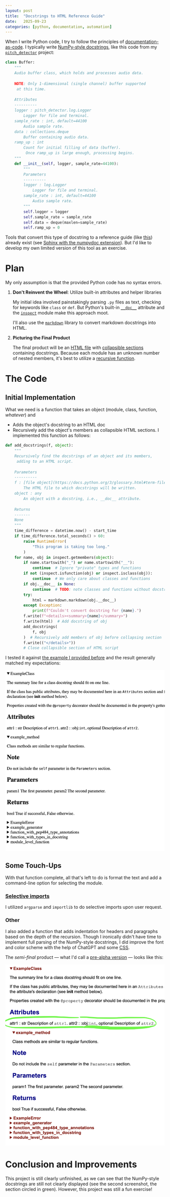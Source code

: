 ```yaml
---
layout: post
title:  "Docstrings to HTML Reference Guide"
date:   2025-09-23
categories: [python, documentation, automation]
---
```

When I write Python code, I try to follow the principles of [documentation-as-code](https://www.writethedocs.org/guide/docs-as-code/). I typically write [NumPy-style docstrings](https://sphinxcontrib-napoleon.readthedocs.io/en/latest/example_numpy.html), like this code from my [`pitch_detector`](https://github.com/reneedesporte/pitch_detector/tree/main) project:

```python
class Buffer:
    """
    Audio buffer class, which holds and processes audio data.

    NOTE: Only 1-dimensional (single channel) buffer supported
     at this time.

    Attributes
    ----------
    logger : pitch_detector.log.Logger
        Logger for file and terminal.
    sample_rate : int, default=44100
        Audio sample rate.
    data : collections.deque
        Buffer containing audio data.
    ramp_up : int
        Count for initial filling of data (buffer).
         Once ramp_up is large enough, processing begins.
    """
    def __init__(self, logger, sample_rate=44100):
        """
        Parameters
        ----------
        logger : log.Logger
            Logger for file and terminal.
        sample_rate : int, default=44100
            Audio sample rate.
        """
        self.logger = logger
        self.sample_rate = sample_rate
        self.data = deque(maxlen=sample_rate)
        self.ramp_up = 0
```

Tools that convert this type of docstring to a reference guide (like [this](https://numpy.org/doc/stable/reference/generated/numpy.ndarray.html)) already exist (see [Sphinx with the numpydoc extension](https://numpydoc.readthedocs.io/en/latest/install.html)). But I'd like to develop my own limited version of this tool as an exercise.
# Plan
My only assumption is that the provided Python code has no syntax errors.
1. **Don't Reinvent the Wheel**: Utilize built-in attributes and helper libraries

    My initial idea involved painstakingly parsing `.py` files as text, checking for keywords like `class` or `def`. But Python's built-in [`__doc__`](https://docs.python.org/3/reference/datamodel.html#instance-methods) attribute and the [`inspect`](https://docs.python.org/3/library/inspect.html#inspect.getmembers) module make this approach moot. 

    I'll also use the [`markdown`](https://pypi.org/project/Markdown/) library to convert markdown docstrings into HTML.

2. **Picturing the Final Product**

    The final product will be an [HTML file](https://www.w3schools.com/html/html_basic.asp) with [collapsible sections](https://developer.mozilla.org/en-US/docs/Web/HTML/Reference/Elements/summary) containing docstrings. Because each module has an unknown number of nested members, it's best to utilize a [recursive function](https://en.wikipedia.org/wiki/Recursion_%28computer_science%29).

# The Code
## Initial Implementation
What we need is a function that takes an object (module, class, function, _whatever_) and

- Adds the object's docstring to an HTML doc
- Recursively add the object's members as collapsible HTML sections. 
I implemented this function as follows:

```python
def add_docstrings(f, object):
    """
    Recursively find the docstrings of an object and its members,
     adding to an HTML script.
    
    Parameters
    ----------
    f : [file object](https://docs.python.org/3/glossary.html#term-file-object)
        The HTML file to which docstrings will be written.
    object : any
        An object with a docstring, i.e., __doc__ attribute.

    Returns
    -------
    None
    """
    time_difference = datetime.now() - start_time
    if time_difference.total_seconds() > 60:
        raise RuntimeError(
            "This program is taking too long."
        )
    for name, obj in inspect.getmembers(object):
        if name.startswith("_") or name.startswith("__"):
            continue  # Ignore "private" types and functions
        if not (inspect.isfunction(obj) or inspect.isclass(obj)):
            continue  # We only care about classes and functions
        if obj.__doc__ is None:
            continue  # TODO: note classes and functions without docstrings, too
        try:
            html = markdown.markdown(obj.__doc__)
        except Exception:
            print(f"Couldn't convert docstring for {name}.")
        f.write(f"<details><summary>{name}</summary>")
        f.write(html)  # Add docstring of obj
        add_docstrings(
            f, obj
        )  # Recursively add members of obj before collapsing section
        f.write(("</details>"))
        # Close collapsible section of HTML script
```

I tested it against [the example I provided before](https://sphinxcontrib-napoleon.readthedocs.io/en/latest/example_numpy.html) and the result generally matched my expectations:

![First HTML](/assets/img/docstrings_to_html_1.png)

## Some Touch-Ups
With that function complete, all that's left to do is format the text and add a command-line option for selecting the module. 

### [Selective imports](https://docs.python.org/3/reference/import.html)
I utilized `argparse` and `importlib` to do selective imports upon user request.

### Other
I also added a function that adds indentation for headers and paragraphs based on the depth of the recursion. Though I ironically didn't have time to implement full parsing of the NumPy-style docstrings, I did improve the font and color scheme with the help of ChatGPT and some [CSS](https://www.w3schools.com/html/html_css.asp).

The _semi-final_ product &mdash; what I'd call a [pre-alpha version](https://en.wikipedia.org/wiki/Software_release_life_cycle) &mdash; looks like this:

![Final HTML](/assets/img/docstrings_to_html_2.png)

# Conclusion and Improvements

This project is still clearly unfinished, as we can see that the NumPy-style docstrings are still not clearly displayed (see the second screenshot, the section circled in green). However, this project was still a fun exercise!
